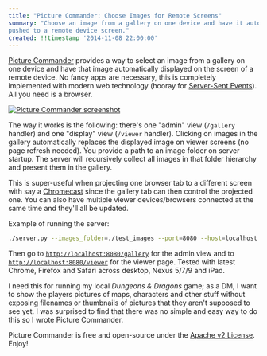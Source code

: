 ```yaml
---
title: "Picture Commander: Choose Images for Remote Screens"
summary: "Choose an image from a gallery on one device and have it automatically
pushed to a remote device screen."
created: !!timestamp '2014-11-08 22:00:00'
---
```


[Picture Commander][pc-github] provides a way to select an image from a gallery
on one device and have that image automatically displayed on the screen of a
remote device. No fancy apps are necessary, this is completely implemented with
modern web technology (hooray for [Server-Sent Events][sse]). All you need is a
browser.

[![Picture Commander screenshot](//i.imgur.com/VHwKSt0l.png)](//i.imgur.com/VHwKSt0.png)

The way it works is the following: there's one "admin" view (`/gallery` handler)
and one "display" view (`/viewer` handler). Clicking on images in the gallery
automatically replaces the displayed image on viewer screens (no page refresh
needed). You provide a path to an image folder on server startup. The server
will recursively collect all images in that folder hierarchy and present them in
the gallery.

This is super-useful when projecting one browser tab to a different screen with
say a [Chromecast][] since the gallery tab can then control the projected one. You
can also have multiple viewer devices/browsers connected at the same time and
they'll all be updated.

Example of running the server:

```bash
./server.py --images_folder=./test_images --port=8080 --host=localhost
```

Then go to [`http://localhost:8080/gallery`](http://localhost:8080/gallery) for
the admin view and to
[`http://localhost:8080/viewer`](http://localhost:8080/viewer) for the viewer
page. Tested with latest Chrome, Firefox and Safari across desktop, Nexus 5/7/9
and iPad.

I need this for running my local _Dungeons & Dragons_ game; as a DM, I want to
show the players pictures of maps, characters and other stuff without exposing
filenames or thumbnails of pictures that they aren't supposed to see yet. I was
surprised to find that there was no simple and easy way to do this so I wrote
Picture Commander.

Picture Commander is free and open-source under the [Apache v2
License][apache2]. Enjoy!

[pc-github]: https://github.com/Valloric/picture-commander
[apache2]: http://www.apache.org/licenses/LICENSE-2.0.html
[sse]: http://dev.w3.org/html5/eventsource/
[chromecast]: http://www.google.com/chrome/devices/chromecast/
